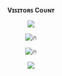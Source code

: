 <br><p align="center"><b>Vɪꜱɪᴛᴏʀꜱ Cᴏᴜɴᴛ</b></p>  
<p align="center"><img align="center" src="https://profile-counter.glitch.me/{SarathiKrish}/count.svg"/></p> 

<div align="center">

![🔥](https://github-readme-stats.vercel.app/api/top-langs/?username=SarathiKrish&theme=github_dark&custom_title=ــــــــــــــــــہہـ٨ـہہـ٨ـﮩـــ&layout=compact&hide_border=false)  

</div>

<div align="center">

![🔥](https://github-readme-stats.vercel.app/api?username=SarathiKrish&show=prs&count_private=true&custom_title=ــــــــــــــــــہہـ٨ـہہـ٨ـﮩـــ&show_icons=true&include_all_commits=true&title_color=fff&icon_color=79ff97&text_color=9f9f9f&bg_color=151515&hide_border=true)

</div>

<p align="center">
<a href="https://github.com/SarathiKrish">
<img src="https://github-readme-streak-stats.herokuapp.com/?user=Clinton-Abraham#version3"/>
</a>
</p>
